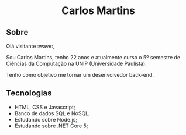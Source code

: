 
<h1 align="center">Carlos Martins</h1>
<h2>Sobre</h2>
<p>Olá visitante :wave:,
 
Sou Carlos Martins, tenho 22 anos e atualmente curso o 5º semestre de Ciências da Computação na UNIP (Universidade Paulista).</p>
<p>Tenho como objetivo me tornar um desenvolvedor back-end.</p>

<h2>Tecnologias</h2>

<ul>
<li>HTML, CSS e Javascript;</li>
<li>Banco de dados SQL e NoSQL;</li>
<li>Estudando sobre Node.js;</li>
<li>Estudando sobre .NET Core 5;</li>
</ul>


<!--
**CarlMartins/CarlMartins** is a ✨ _special_ ✨ repository because its `README.md` (this file) appears on your GitHub profile.
